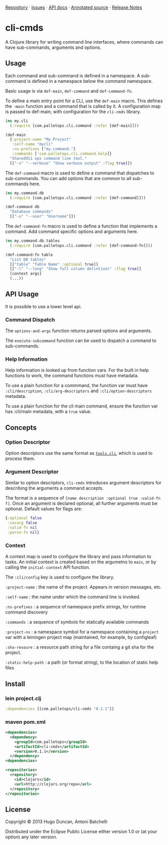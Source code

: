 [Repository](https://github.com/pallet/cli-cmds) &#xb7;
[Issues](https://github.com/pallet/cli-cmds/issues) &#xb7;
[API docs](http://palletops.com/cli-cmds/0.1/api) &#xb7;
[Annotated source](http://palletops.com/cli-cmds/0.1/annotated/uberdoc.html) &#xb7;
[Release Notes](https://github.com/pallet/cli-cmds/blob/develop/ReleaseNotes.md)

# cli-cmds

A Clojure library for writing command line interfaces, where
commands can have sub-commands, arguments and options.

## Usage

Each command and sub-command is defined in a namespace. A sub-command
is defined in a namespace below the command namespace.

Basic usage is via `def-main`, `def-command` and `def-command-fn`.

To define a main entry point for a CLI, use the `def-main` macro.
This defines the `-main` function and a command that is called by it.
A configuration map is passed to def-main, with configuration for the
`cli-cmds` library.


```clj
(ns my.cli
  (:require [com.palletops.cli.command :refer [def-main]]))

(def-main
  {:project-name "My Project"
   :self-name "mycli"
   :ns-prefixes ["my.command."]
   :commands ['com.palletops.cli.command.help]}
  "Shared911 ops command line tool."
  [["-v" "--verbose" "Show verbose output" :flag true]])
```

The `def-command` macro is used to define a command that dispatches to
sub-commands.  You can add options that are common to all sub-commands
here.

```clj
(ns my.command.db
  (:require [com.palletops.cli.command :refer [def-command]]))

(def-command db
  "Database commands"
  [["-u" "--user" "Username"]])
```

The `def-command-fn` macro is used to define a function that
implements a command.  Add command specific options and arguments
here.

```clj
(ns my.command.db.tables
  (:require [com.palletops.cli.command :refer [def-command-fn]]))

(def-command-fn table
  "List DB tables"
  [["table" "Table Name" :optional true]]
  [["-l" "--long" "Show full column defintions" :flag true]]
  [context args]
  (...))
```

## API Usage

It is possible to use a lower level api.

### Command Dispatch

The `options-and-args` function returns parsed options and arguments.

The `execute-subcommand` function can be used to dispatch a command to
sub-commands.

### Help Information

Help information is looked up from function vars.  For the built in
help functions to work, the command functions must have metadata.

To use a plain function for a commmand, the function var must have
`:cli/description`, `:cli/arg-descriptors` and
`:cli/option-descriptors` metadata.

To use a plain function for the cli main command, ensure the function var has
:cli/main metadata, with a `true` value.

## Concepts

### Option Descriptor

Option descriptors use the same format as [`tools.cli`][tools.cli],
which is used to process them.

### Argument Descriptor

Similar to option descriptors, `cli-cmds` introduces argument
descriptors for describing the arguments a command accepts.

The format is a sequence of
`[name description :optional true :valid-fn f]`.  Once an argument
is declared optional, all further arguments must be optional.  Default values
for flags are:

```clj
{:optional false
 :vararg false
 :valid-fn nil
 :parse-fn nil}
```

### Context

A context map is used to configure the library and pass information to
tasks.  An initial context is created based on the argumetns to
`main`, or by calling the `initial-context` API function.

The `:cli/config` key is used to configure the library.

`:project-name`
: the name of the project.  Appears in version messages, etc.

`:self-name`
: the name under which the command line is invoked.

`:ns-prefixes`
: a sequence of namespace prefix strings, for runtime command discovery

`:commands`
: a sequence of symbols for statically available commands

`:project-ns`
: a namespace symbol for a namespace containing a `project` var with a
  leiningen project map (maintained, for example, by configleaf)

`:sha-resoure`
: a resource path string for a file containg a git sha for the project.

`:static-help-path`
: a path (or format string), to the location of static help files

## Install

### lein project.clj

```clojure
:dependencies [[com.palletops/cli-cmds "0.1.1"]]
```

### maven pom.xml

```xml
<dependencies>
  <dependency>
    <groupId>com.palletops</groupId>
    <artifactId>cli-cmds</artifactId>
    <version>0.1.1</version>
  </dependency>
<dependencies>

<repositories>
  <repository>
    <id>clojars</id>
    <url>http://clojars.org/repo</url>
  </repository>
</repositories>
```

## License

Copyright © 2013 Hugo Duncan, Antoni Batchelli

Distributed under the Eclipse Public License either version 1.0 or (at
your option) any later version.

[tools.cli]: https://github.com/clojure/tools.cli
